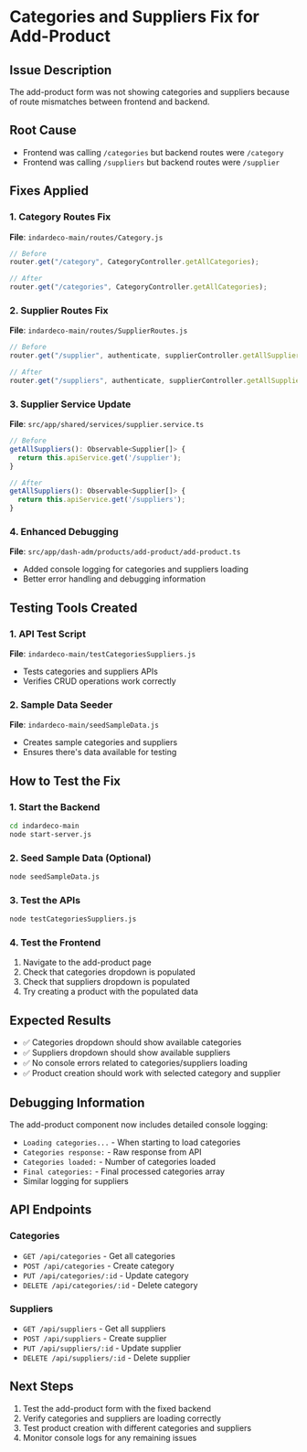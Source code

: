 # Categories and Suppliers Fix for Add-Product

## Issue Description
The add-product form was not showing categories and suppliers because of route mismatches between frontend and backend.

## Root Cause
- Frontend was calling `/categories` but backend routes were `/category`
- Frontend was calling `/suppliers` but backend routes were `/supplier`

## Fixes Applied

### 1. Category Routes Fix
**File**: `indardeco-main/routes/Category.js`
```javascript
// Before
router.get("/category", CategoryController.getAllCategories);

// After
router.get("/categories", CategoryController.getAllCategories);
```

### 2. Supplier Routes Fix
**File**: `indardeco-main/routes/SupplierRoutes.js`
```javascript
// Before
router.get("/supplier", authenticate, supplierController.getAllSuppliers);

// After
router.get("/suppliers", authenticate, supplierController.getAllSuppliers);
```

### 3. Supplier Service Update
**File**: `src/app/shared/services/supplier.service.ts`
```typescript
// Before
getAllSuppliers(): Observable<Supplier[]> {
  return this.apiService.get('/supplier');
}

// After
getAllSuppliers(): Observable<Supplier[]> {
  return this.apiService.get('/suppliers');
}
```

### 4. Enhanced Debugging
**File**: `src/app/dash-adm/products/add-product/add-product.ts`
- Added console logging for categories and suppliers loading
- Better error handling and debugging information

## Testing Tools Created

### 1. API Test Script
**File**: `indardeco-main/testCategoriesSuppliers.js`
- Tests categories and suppliers APIs
- Verifies CRUD operations work correctly

### 2. Sample Data Seeder
**File**: `indardeco-main/seedSampleData.js`
- Creates sample categories and suppliers
- Ensures there's data available for testing

## How to Test the Fix

### 1. Start the Backend
```bash
cd indardeco-main
node start-server.js
```

### 2. Seed Sample Data (Optional)
```bash
node seedSampleData.js
```

### 3. Test the APIs
```bash
node testCategoriesSuppliers.js
```

### 4. Test the Frontend
1. Navigate to the add-product page
2. Check that categories dropdown is populated
3. Check that suppliers dropdown is populated
4. Try creating a product with the populated data

## Expected Results
- ✅ Categories dropdown should show available categories
- ✅ Suppliers dropdown should show available suppliers
- ✅ No console errors related to categories/suppliers loading
- ✅ Product creation should work with selected category and supplier

## Debugging Information
The add-product component now includes detailed console logging:
- `Loading categories...` - When starting to load categories
- `Categories response:` - Raw response from API
- `Categories loaded:` - Number of categories loaded
- `Final categories:` - Final processed categories array
- Similar logging for suppliers

## API Endpoints
### Categories
- `GET /api/categories` - Get all categories
- `POST /api/categories` - Create category
- `PUT /api/categories/:id` - Update category
- `DELETE /api/categories/:id` - Delete category

### Suppliers
- `GET /api/suppliers` - Get all suppliers
- `POST /api/suppliers` - Create supplier
- `PUT /api/suppliers/:id` - Update supplier
- `DELETE /api/suppliers/:id` - Delete supplier

## Next Steps
1. Test the add-product form with the fixed backend
2. Verify categories and suppliers are loading correctly
3. Test product creation with different categories and suppliers
4. Monitor console logs for any remaining issues 